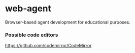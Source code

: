 # web-agent

Browser-based agent development for educational purposes.

### Possible code editors

https://github.com/codemirror/CodeMirror
